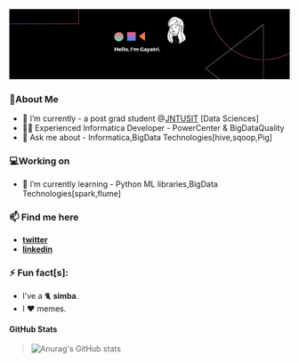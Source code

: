 <img src='https://github.com/gayatri05/gayatri05/blob/main/Linkedin.png'/>

<!--
**gayatri05/gayatri05** is a ✨ _special_ ✨ repository because its `README.md` (this file) appears on your GitHub profile.

Here are some ideas to get you started:
[![Top Langs](https://github-readme-stats.vercel.app/api/top-langs/?username=gayatri05)](https://github.com/anuraghazra/github-readme-stats)
- 🔭 I’m currently working on ...
- 🌱 I’m currently learning ...
- 👯 I’m looking to collaborate on ...
- 🤔 I’m looking for help with ...
- 💬 Ask me about ...
- 😄 Pronouns: ... -->
### 🌟About Me
- 🔭 I’m currently - a post grad student @[JNTUSIT](http://jntuhsit.org/) [Data Sciences]
- 👩‍💻 Experienced Informatica Developer - PowerCenter & BigDataQuality
- 💬 Ask me about - Informatica,BigData Technologies[hive,sqoop,Pig]
### 💻Working on
- 🌱 I’m currently learning - Python ML libraries,BigData Technologies[spark,flume]
### 📫 Find me here
  * [**twitter**](https://twitter.com/GurramGayatri) 
  * [**linkedin**](linkedin.com/in/GurramGayatri/)
### ⚡ Fun fact[s]: 
- I've a 🐈 **simba**.
- I ❤️ memes.
#### GitHub Stats
> ![Anurag's GitHub stats](https://github-readme-stats.vercel.app/api?username=gayatri05&count_private=true&show_icons=true&theme=cobalt)
